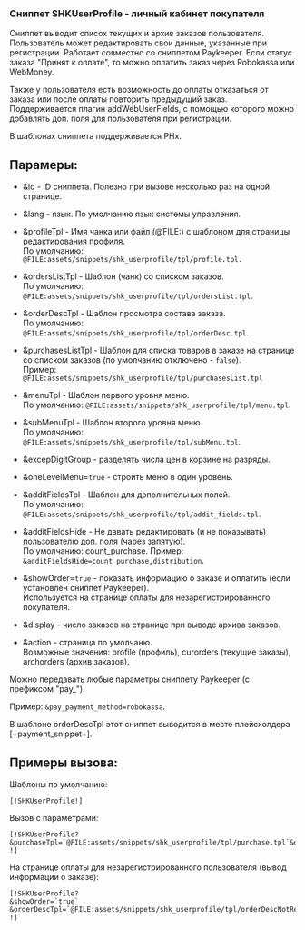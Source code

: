 
### Сниппет SHKUserProfile - личный кабинет покупателя ###

Сниппет выводит списох текущих и архив заказов пользователя. Пользователь может редактировать свои данные, указанные при регистрации. Работает совместно со сниппетом Paykeeper. Если статус заказа "Принят к оплате", то можно оплатить заказ через Robokassa или WebMoney. 

Также у пользователя есть возможность до оплаты отказаться от заказа или после оплаты повторить предыдущий заказ.
Поддерживается плагин addWebUserFields, с помощью которого можно добавлять доп. поля для пользователя при регистрации.

В шаблонах сниппета поддерживается PHx.

## Парамеры: ##
- &id  - ID сниппета. Полезно при вызове несколько раз на одной странице.
- &lang - язык. По умолчанию язык системы управления.
- &profileTpl - Имя чанка или файл (@FILE:) с шаблоном для страницы редактирования профиля.
<BR>По умолчанию: `@FILE:assets/snippets/shk_userprofile/tpl/profile.tpl.`

- &ordersListTpl - Шаблон (чанк) со списком заказов.
<BR>По умолчанию: `@FILE:assets/snippets/shk_userprofile/tpl/ordersList.tpl`.

- &orderDescTpl - Шаблон просмотра состава заказа.
<BR>По умолчанию: `@FILE:assets/snippets/shk_userprofile/tpl/orderDesc.tpl`.

- &purchasesListTpl - Шаблон для списка товаров в заказе на странице со списком заказов (по умолчанию отключено - `false`).
<BR>Пример: `@FILE:assets/snippets/shk_userprofile/tpl/purchasesList.tpl`

- &menuTpl - Шаблон первого уровня меню.
<BR>По умолчанию: `@FILE:assets/snippets/shk_userprofile/tpl/menu.tpl`.

- &subMenuTpl - Шаблон второго уровня меню.
<BR>По умолчанию: `@FILE:assets/snippets/shk_userprofile/tpl/subMenu.tpl`.

- &excepDigitGroup - разделять числа цен в корзине на разряды.

- &oneLevelMenu=`true` - строить меню в один уровень.

- &additFieldsTpl - Шаблон для дополнительных полей.
<BR>По умолчанию: `@FILE:assets/snippets/shk_userprofile/tpl/addit_fields.tpl`.

- &additFieldsHide - Не давать редактировать (и не показывать) пользователю доп. поля (чарез запятую).
<BR>По умолчанию: count_purchase.
Пример: `&additFieldsHide=count_purchase,distribution`.

- &showOrder=`true` - показать информацию о заказе и оплатить (если установлен сниппет Paykeeper).
<BR>Используется на странице оплаты для незарегистрированного покупателя.

- &display - число заказов на странице при выводе архива заказов. 

- &action - страница по умолчаню.
<BR> Возможные значения: profile (профиль), curorders (текущие заказы), archorders (архив заказов).

Можно передавать любые параметры сниппету Paykeeper (c префиксом "pay_").

Пример: `&pay_payment_method=robokassa`.

В шаблоне orderDescTpl этот сниппет выводится в месте плейсхолдера [+payment_snippet+].


## Примеры вызова: ##

Шаблоны по умолчанию:
```
[!SHKUserProfile!]
```

Вызов с параметрами:
```
[!SHKUserProfile? 
&purchaseTpl=`@FILE:assets/snippets/shk_userprofile/tpl/purchase.tpl`&oneLevelMenu=`true`
!]
```
На странице оплаты для незарегистрированного пользователя (вывод информации о заказе):
```
[!SHKUserProfile?
&showOrder=`true`
&orderDescTpl=`@FILE:assets/snippets/shk_userprofile/tpl/orderDescNotRegd.tpl`
!]
```
